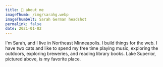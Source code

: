 ```yaml
---
title: 🎸 about me
imageThumb: /img/sarahg.webp
imageThumbAlt: Sarah German headshot
permalink: false
date: 2021-01-02
---
```


I'm Sarah, and I live in Northeast Minneapolis. I build things for the web. I have two cats and like to spend my free time playing music, exploring the outdoors, exploring breweries, and reading library books. Lake Superior, pictured above, is my favorite place.
